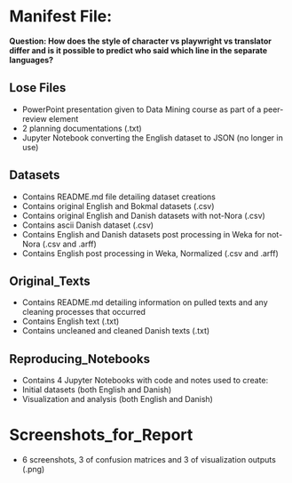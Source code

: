 # Manifest File:

**Question: How does the style of character vs playwright vs translator differ and is it possible to predict who said which line in the separate languages?**

## Lose Files
* PowerPoint presentation given to Data Mining course as part of a peer-review element
* 2 planning documentations (.txt)
* Jupyter Notebook converting the English dataset to JSON (no longer in use)

## Datasets
* Contains README.md file detailing dataset creations
* Contains original English and Bokmal datasets (.csv)
* Contains original English and Danish datasets with not-Nora (.csv)
* Contains ascii Danish dataset (.csv)
* Contains English and Danish datasets post processing in Weka for not-Nora (.csv and .arff)
* Contains English post processing in Weka, Normalized (.csv and .arff)

## Original_Texts
* Contains README.md detailing information on pulled texts and any cleaning processes that occurred
* Contains English text (.txt)
* Contains uncleaned and cleaned Danish texts (.txt)

## Reproducing_Notebooks
* Contains 4 Jupyter Notebooks with code and notes used to create:
* Initial datasets (both English and Danish)
* Visualization and analysis (both English and Danish)

# Screenshots_for_Report
* 6 screenshots, 3 of confusion matrices and 3 of visualization outputs (.png)
